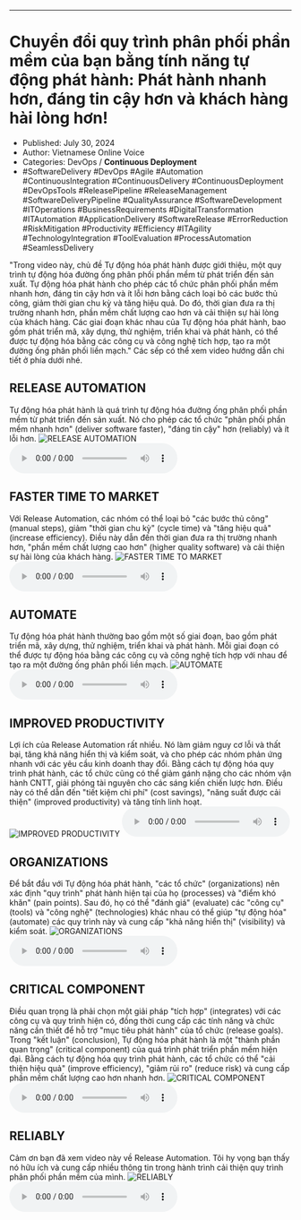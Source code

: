 
---

# Chuyển đổi quy trình phân phối phần mềm của bạn bằng tính năng tự động phát hành: Phát hành nhanh hơn, đáng tin cậy hơn và khách hàng hài lòng hơn!

- Published: July 30, 2024
- Author: Vietnamese Online Voice
- Categories: DevOps / **Continuous Deployment**
- #SoftwareDelivery #DevOps #Agile #Automation #ContinuousIntegration #ContinuousDelivery #ContinuousDeployment #DevOpsTools #ReleasePipeline #ReleaseManagement #SoftwareDeliveryPipeline #QualityAssurance #SoftwareDevelopment #ITOperations #BusinessRequirements #DigitalTransformation #ITAutomation #ApplicationDelivery #SoftwareRelease #ErrorReduction #RiskMitigation #Productivity #Efficiency #ITAgility #TechnologyIntegration #ToolEvaluation #ProcessAutomation #SeamlessDelivery

"Trong video này, chủ đề Tự động hóa phát hành được giới thiệu, một quy trình tự động hóa đường ống phân phối phần mềm từ phát triển đến sản xuất. Tự động hóa phát hành cho phép các tổ chức phân phối phần mềm nhanh hơn, đáng tin cậy hơn và ít lỗi hơn bằng cách loại bỏ các bước thủ công, giảm thời gian chu kỳ và tăng hiệu quả. Do đó, thời gian đưa ra thị trường nhanh hơn, phần mềm chất lượng cao hơn và cải thiện sự hài lòng của khách hàng. Các giai đoạn khác nhau của Tự động hóa phát hành, bao gồm phát triển mã, xây dựng, thử nghiệm, triển khai và phát hành, có thể được tự động hóa bằng các công cụ và công nghệ tích hợp, tạo ra một đường ống phân phối liền mạch." Các sếp có thể xem video hướng dẫn chi tiết ở phía dưới nhé.


## RELEASE AUTOMATION

Tự động hóa phát hành là quá trình tự động hóa đường ống phân phối phần mềm từ phát triển đến sản xuất. Nó cho phép các tổ chức "phân phối phần mềm nhanh hơn" (deliver software faster), "đáng tin cậy" hơn (reliably) và ít lỗi hơn.
![RELEASE AUTOMATION](https://http-archiver-apis-production-80.schnworks.com/storage/images/transitions/2024-07-30/transition-10016915925-Montserrat-Regular-4A148C.jpg)
<audio controls>
    <source src="https://http-archiver-apis-production-80.schnworks.com/storage/storage/audio/file-11261269407.mp3" type="audio/mpeg">
</audio>



## FASTER TIME TO MARKET

Với Release Automation, các nhóm có thể loại bỏ "các bước thủ công" (manual steps), giảm "thời gian chu kỳ" (cycle time) và "tăng hiệu quả" (increase efficiency). Điều này dẫn đến thời gian đưa ra thị trường nhanh hơn, "phần mềm chất lượng cao hơn" (higher quality software) và cải thiện sự hài lòng của khách hàng.
![FASTER TIME TO MARKET](https://http-archiver-apis-production-80.schnworks.com/storage/images/transitions/2024-07-30/transition-3539487273-Montserrat-Thin-880E4F.jpg)
<audio controls>
    <source src="https://http-archiver-apis-production-80.schnworks.com/storage/storage/audio/file-4299148666.mp3" type="audio/mpeg">
</audio>



## AUTOMATE

Tự động hóa phát hành thường bao gồm một số giai đoạn, bao gồm phát triển mã, xây dựng, thử nghiệm, triển khai và phát hành. Mỗi giai đoạn có thể được tự động hóa bằng các công cụ và công nghệ tích hợp với nhau để tạo ra một đường ống phân phối liền mạch.
![AUTOMATE](https://http-archiver-apis-production-80.schnworks.com/storage/images/transitions/2024-07-30/transition--23787700137-Montserrat-SemiBold-004895.jpg)
<audio controls>
    <source src="https://http-archiver-apis-production-80.schnworks.com/storage/storage/audio/file-19144485533.mp3" type="audio/mpeg">
</audio>



## IMPROVED PRODUCTIVITY

Lợi ích của Release Automation rất nhiều. Nó làm giảm nguy cơ lỗi và thất bại, tăng khả năng hiển thị và kiểm soát, và cho phép các nhóm phản ứng nhanh với các yêu cầu kinh doanh thay đổi. Bằng cách tự động hóa quy trình phát hành, các tổ chức cũng có thể giảm gánh nặng cho các nhóm vận hành CNTT, giải phóng tài nguyên cho các sáng kiến ​​chiến lược hơn. Điều này có thể dẫn đến "tiết kiệm chi phí" (cost savings), "năng suất được cải thiện" (improved productivity) và tăng tính linh hoạt.
![IMPROVED PRODUCTIVITY](https://http-archiver-apis-production-80.schnworks.com/storage/images/transitions/2024-07-30/transition--8264363260-Montserrat-Bold-673AB7.jpg)
<audio controls>
    <source src="https://http-archiver-apis-production-80.schnworks.com/storage/storage/audio/file-41966272163.mp3" type="audio/mpeg">
</audio>



## ORGANIZATIONS

Để bắt đầu với Tự động hóa phát hành, "các tổ chức" (organizations) nên xác định "quy trình" phát hành hiện tại của họ (processes) và "điểm khó khăn" (pain points). Sau đó, họ có thể "đánh giá" (evaluate) các "công cụ" (tools) và "công nghệ" (technologies) khác nhau có thể giúp "tự động hóa" (automate) các quy trình này và cung cấp "khả năng hiển thị" (visibility) và kiểm soát.
![ORGANIZATIONS](https://http-archiver-apis-production-80.schnworks.com/storage/images/transitions/2024-07-30/transition-15247423516-Montserrat-SemiBold-512DA8.jpg)
<audio controls>
    <source src="https://http-archiver-apis-production-80.schnworks.com/storage/storage/audio/file-19415230873.mp3" type="audio/mpeg">
</audio>



## CRITICAL COMPONENT

Điều quan trọng là phải chọn một giải pháp "tích hợp" (integrates) với các công cụ và quy trình hiện có, đồng thời cung cấp các tính năng và chức năng cần thiết để hỗ trợ "mục tiêu phát hành" của tổ chức (release goals). Trong "kết luận" (conclusion), Tự động hóa phát hành là một "thành phần quan trọng" (critical component) của quá trình phát triển phần mềm hiện đại. Bằng cách tự động hóa quy trình phát hành, các tổ chức có thể "cải thiện hiệu quả" (improve efficiency), "giảm rủi ro" (reduce risk) và cung cấp phần mềm chất lượng cao hơn nhanh hơn.
![CRITICAL COMPONENT](https://http-archiver-apis-production-80.schnworks.com/storage/images/transitions/2024-07-30/transition--8336475930-Montserrat-ExtraBold-1A237E.jpg)
<audio controls>
    <source src="https://http-archiver-apis-production-80.schnworks.com/storage/storage/audio/file-18824661466.mp3" type="audio/mpeg">
</audio>



## RELIABLY

Cảm ơn bạn đã xem video này về Release Automation. Tôi hy vọng bạn thấy nó hữu ích và cung cấp nhiều thông tin trong hành trình cải thiện quy trình phân phối phần mềm của mình.
![RELIABLY](https://http-archiver-apis-production-80.schnworks.com/storage/images/transitions/2024-07-30/transition--6216631973-Montserrat-Black-673AB7.jpg)
<audio controls>
    <source src="https://http-archiver-apis-production-80.schnworks.com/storage/storage/audio/file-20636455279.mp3" type="audio/mpeg">
</audio>

